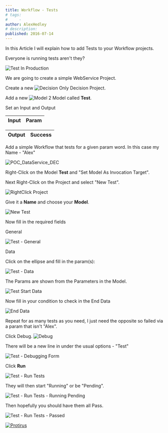 ```yaml
---
title: Workflow - Tests
# tags:
#     - 
author: AlexHedley
# description: 
published: 2016-07-14
---
```


In this Article I will explain how to add Tests to your Workflow projects.
  
Everyone is running tests aren't they?
  
![Test In Production](images\TestInProduction.jpg)
  
We are going to create a simple WebService Project.
  
Create a new ![Decision Only](images\DecisionOnly.png) Decision Project.
  
Add a new ![Model 2](images\Model2.png) Model called **Test**.
  
Set an Input and Output

| Input | Param |
| --- | --- |

| Output | Success |
| --- | --- |

Add a simple Workflow that tests for a given param word. In this case my Name - "Alex"
  
![POC_DataService_DEC](images\POC_DataService_DEC.png)
  
Right-Click on the Model **Test** and "Set Model As Invocation Target".
  
Next Right-Click on the Project and select "New Test".
  
![RightClick Project](images\RightClickProject.png)
  
Give it a **Name** and choose your **Model**.
  
![New Test](images\NewTest.png)
  
Now fill in the required fields
  
General
  
![Test - General](images\Test-General.png)
  
Data
  
Click on the ellipse and fill in the param(s):
  
![Test - Data](images\Test-Data.png)
  
The Params are shown from the Parameters in the Model.
  
![Test Start Data](images\TestStartData.png)
  
Now fill in your condition to check in the End Data
  
![End Data](images\EndData.png)
  
Repeat for as many tests as you need, I just need the opposite so failed via a param that isn't "Alex".
  
Click Debug. ![Debug](images\Debug.png)
  
There will be a new line in under the usual options - "Test"
  
![Test - Debugging Form](images\Test-DebuggingForm.png)
  
Click **Run**
  
![Test - Run Tests](images\Test-RunTests.png)
  
They will then start "Running" or be "Pending".
  
![Test - Run Tests - Running Pending](images\Test-RunTests-RunningPending.png)
  
Then hopefully you should have them all Pass.
  
![Test - Run Tests - Passed](images\Test-RunTests-Passed.png)

[![Protirus](images\Protirus.png)](https://www.protirus.com/)
